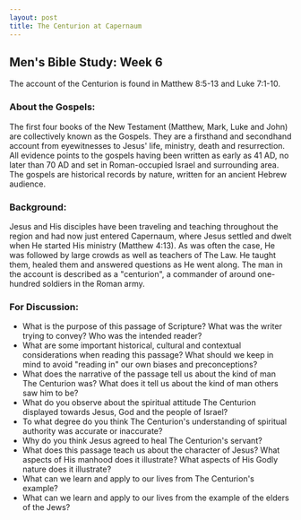 ```yaml
---
layout: post
title: The Centurion at Capernaum
---
```

## Men's Bible Study: Week 6
The account of the Centurion is found in Matthew 8:5-13 and Luke 7:1-10.
### About the Gospels:
The first four books of the New Testament (Matthew, Mark, Luke and John) are collectively known as the Gospels. They are a firsthand and secondhand account from eyewitnesses to Jesus' life, ministry, death and resurrection.  All evidence points to the gospels having been written as early as 41 AD, no later than 70 AD and set in Roman-occupied Israel and surrounding area. The gospels are historical records by nature, written for an ancient Hebrew audience.
### Background:
Jesus and His disciples have been traveling and teaching throughout the region and had now just entered Capernaum, where Jesus settled and dwelt when He started His ministry (Matthew 4:13). As was often the case, He was followed by large crowds as well as teachers of The Law. He taught them, healed them and answered questions as He went along. The man in the account is described as a "centurion", a commander of around one-hundred soldiers in the Roman army.
### For Discussion:
* What is the purpose of this passage of Scripture? What was the writer trying to convey? Who was the intended reader?
* What are some important historical, cultural and contextual considerations when reading this passage? What should we keep in mind to avoid "reading in" our own biases and preconceptions?
* What does the narrative of the passage tell us about the kind of man The Centurion was? What does it tell us about the kind of man others saw him to be?
* What do you observe about the spiritual attitude The Centurion displayed towards Jesus, God and the people of Israel?
* To what degree do you think The Centurion's understanding of spiritual authority was accurate or inaccurate?
* Why do you think Jesus agreed to heal The Centurion's servant?
* What does this passage teach us about the character of Jesus? What aspects of His manhood does it illustrate? What aspects of His Godly nature does it illustrate?
* What can we learn and apply to our lives from The Centurion's example?
* What can we learn and apply to our lives from the example of the elders of the Jews?
